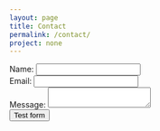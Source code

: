 ```yaml
---
layout: page
title: Contact
permalink: /contact/
project: none
---
```


<form action="https://getsimpleform.com/messages?form_api_token=2a455eec64d9bd8808fdf67d7572e211" method="post">
    <!-- the redirect_to is optional, the form will redirect to the referrer on submission -->
    <input type='hidden' name='redirect_to' value='http://diericx.us/thank-you' />
    <!-- all your input fields here.... -->
    <div class="form-group">
        <label for="name">Name:</label>
        <input class="form-control" type='text' name='name' />
    </div>
    <div class="form-group">
        <label for="name">Email:</label>
        <input class="form-control" type='text' name='email' />
    </div>
    <div class="form-group">
        <label for="message">Message:</label>
        <textarea class="form-control" type='text' name='message'></textarea>
    </div>
    <input type='submit' value='Test form' />
</form>


